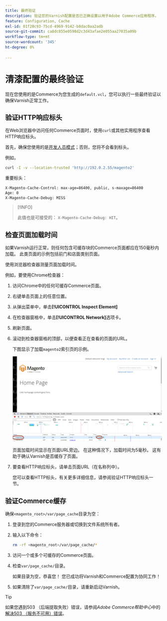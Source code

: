 ```yaml
---
title: 最终验证
description: 验证您的Varnish配置是否已正确设置以用于Adobe Commerce应用程序。
feature: Configuration, Cache
exl-id: 01f28c93-75cd-4969-9142-b8dac0aa2adb
source-git-commit: ca8dc855e0598d2c3d43afae2e055aa27035a09b
workflow-type: tm+mt
source-wordcount: '345'
ht-degree: 0%

---
```


# 清漆配置的最终验证

现在您使用的是Commerce为您生成的`default.vcl`，您可以执行一些最终验证以确保Varnish正常工作。

## 验证HTTP响应标头

在Web浏览器中访问任何Commerce页面时，使用`curl`或其他实用程序查看HTTP响应标头。

首先，确保您使用的是[开发人员模式](../cli/set-mode.md#change-to-developer-mode)；否则，您将不会看到标头。

例如，

```bash
curl -I -v --location-trusted 'http://192.0.2.55/magento2'
```

重要标头：

```
X-Magento-Cache-Control: max-age=86400, public, s-maxage=86400
Age: 0
X-Magento-Cache-Debug: MISS
```

>[!INFO]
>
>此值也是可接受的： `X-Magento-Cache-Debug: HIT`。

## 检查页面加载时间

如果Varnish运行正常，则任何包含可缓存块的Commerce页面都应在150毫秒内加载。 此类页面的示例包括前门和店面类别页面。

使用浏览器检查器测量页面加载时间。

例如，要使用Chrome检查器：

1. 访问Chrome中的任何可缓存Commerce页面。
1. 右键单击页面上的任意位置。
1. 从弹出菜单中，单击&#x200B;**[!UICONTROL Inspect Element]**
1. 在检查器窗格中，单击&#x200B;**[!UICONTROL Network]**&#x200B;选项卡。
1. 刷新页面。
1. 滚动到检查器窗格的顶部，以便查看正在查看的页面的URL。

   下图显示了加载`magento2`索引页的示例。

   ![单击您正在查看的页面](../../assets/configuration/varnish-inspector.png)

   页面加载时间显示在页面URL旁边。 在这种情况下，加载时间为5毫秒。 这有助于确认Varnish是否缓存了页面。

1. 要查看HTTP响应标头，请单击页面URL（在名称列中）。

   您可以查看HTTP标头，有关更多详细信息，请参阅验证HTTP响应标头一节。

## 验证Commerce缓存

确保`<magento_root>/var/page_cache`目录为空：

1. 登录到您的Commerce服务器或切换到文件系统所有者。
1. 输入以下命令：

   ```bash
   rm -rf <magento_root>/var/page_cache/*
   ```

1. 访问一个或多个可缓存的Commerce页面。
1. 检查`var/page_cache/`目录。

   如果目录为空，恭喜您！ 您已成功将Varnish和Commerce配置为协同工作！

1. 如果清除了`var/page_cache/`目录，请重新启动Varnish。

>[!TIP]
>
>如果您遇到503 （后端提取失败）错误，请参阅&#x200B;_Adobe Commerce帮助中心_&#x200B;中的[解决503 （服务不可用）错误](https://experienceleague.adobe.com/docs/commerce-knowledge-base/kb/troubleshooting/miscellaneous/troubleshooting-503-errors.html)。
